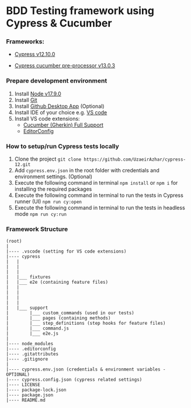# BDD Testing framework using Cypress & Cucumber

### Frameworks:

- [Cypress v12.10.0](https://docs.cypress.io/guides/references/changelog#12-10-0)

- [Cypress cucumber pre-processor v13.0.3](https://github.com/badeball/cypress-cucumber-preprocessor)

### Prepare development environment

1) Install [Node v17.9.0](https://nodejs.org/dist/)
2) Install [Git](https://git-scm.com/downloads)
3) Install [Github Desktop App](https://desktop.github.com/) (Optional)
3) Install IDE of your choice e.g. [VS code](https://code.visualstudio.com/download)
4) Install VS code extensions:
    - [Cucumber (Gherkin) Full Support](https://marketplace.visualstudio.com/items?itemName=alexkrechik.cucumberautocomplete)
    -  [EditorConfig](https://marketplace.visualstudio.com/items?itemName=EditorConfig.EditorConfig)

### How to setup/run Cypress tests locally

1) Clone the project `git clone https://github.com/UzaeirAzhar/cypress-12.git`
2) Add `cypress.env.json` in the root folder with credentials and environment settings. (Optional)
3) Execute the following command in terminal `npm install` or `npm i` for installing the required packages
4) Execute the following command in terminal to run the tests in Cypress runner (UI) `npm run cy:open`
5) Execute the following command in terminal to run the tests in headless mode `npm run cy:run`

### Framework Structure

```
(root)
|
|---- .vscode (setting for VS code extensions)
|---- cypress
|   |
|   |
|   |
|   |___ fixtures
|   |___ e2e (containing feature files)
|   |
|   |
|   |
|   |
|   |___ support
|        |___ custom_commands (used in our tests)
|        |___ pages (containing methods)
|        |___ step_definitions (step hooks for feature files)
|        |___ command.js
|        |___ e2e.js
|
|---- node_modules
|---- .editorconfig
|---- .gitattributes
|---- .gitignore
|
|---- cypress.env.json (credentials & environment variables - OPTIONAL)
|---- cypress.config.json (cypress related settings)
|---- LICENSE
|---- package-lock.json
|---- package.json
|---- README.md
```
